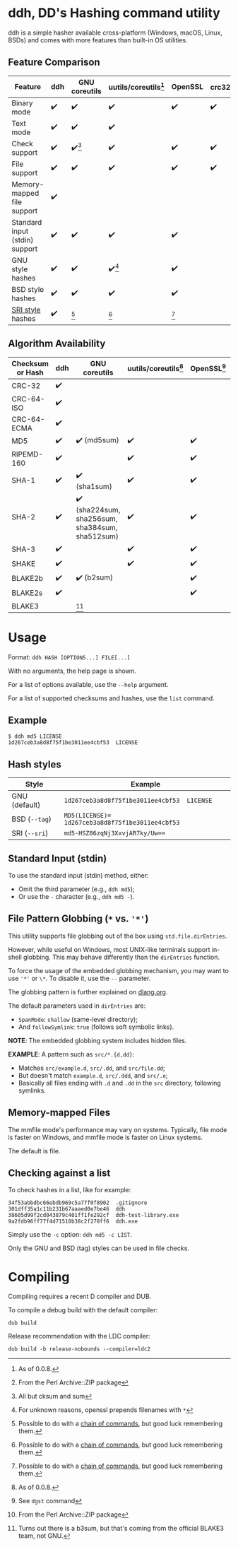 # ddh, DD's Hashing command utility

ddh is a simple hasher available cross-platform (Windows, macOS, Linux, BSDs)
and comes with more features than built-in OS utilities.

## Feature Comparison

| Feature | ddh | GNU coreutils | uutils/coreutils[^7] | OpenSSL | crc32(1)[^1] |
|---|---|---|---|---|---|
| Binary mode | ✔️ | ✔️ | ✔️ | ✔️ | ✔️ |
| Text mode | ✔️ | ✔️ | ✔️ | | |
| Check support | ✔️ | ✔️[^2] | ✔️ | ✔️ | ✔️ |
| File support | ✔️ | ✔️ | ✔️ | ✔️ | ✔️ |
| Memory-mapped file support | ✔️ | | | | |
| Standard input (stdin) support | ✔️ | ✔️ | ✔️ | ✔️ | |
| GNU style hashes | ✔️ | ✔️ | ✔️[^4] | ✔️ | |
| BSD style hashes | ✔️ | ✔️ | ✔️ | ✔️ | |
| [SRI style](https://developer.mozilla.org/en-US/docs/Web/Security/Subresource_Integrity) hashes | ✔️ | [^5] | [^5] | [^5] | |

## Algorithm Availability

| Checksum or Hash | ddh | GNU coreutils | uutils/coreutils[^7] | OpenSSL[^3] | crc32(1)[^1] |
|---|---|---|---|---|---|
| CRC-32 | ✔️ | | | | ✔️ |
| CRC-64-ISO | ✔️ | | | |
| CRC-64-ECMA | ✔️ | | | |
| MD5 | ✔️ | ✔️ (md5sum) | ✔️ | ✔️ | |
| RIPEMD-160 | ✔️ | | ✔️ | ✔️ | |
| SHA-1 | ✔️ | ✔️ (sha1sum) | ✔️ | ✔️ | |
| SHA-2 | ✔️ | ✔️ (sha224sum, sha256sum, sha384sum, sha512sum) | ✔️ | ✔️ | |
| SHA-3 | ✔️ | | ✔️ | ✔️ | |
| SHAKE | ✔️ | | ✔️ | ✔️ | |
| BLAKE2b | ✔️ | ✔️ (b2sum) | | ✔️ | |
| BLAKE2s | ✔️ | | | ✔️ | |
| BLAKE3 | | [^6] | | | | |

# Usage

Format: `ddh HASH [OPTIONS...] FILE[...]`

With no arguments, the help page is shown.

For a list of options available, use the `--help` argument.

For a list of supported checksums and hashes, use the `list` command.

## Example

```
$ ddh md5 LICENSE
1d267ceb3a8d8f75f1be3011ee4cbf53  LICENSE
```

## Hash styles

| Style | Example |
|---|---|
| GNU (default) | `1d267ceb3a8d8f75f1be3011ee4cbf53  LICENSE` |
| BSD (`--tag`) | `MD5(LICENSE)= 1d267ceb3a8d8f75f1be3011ee4cbf53` |
| SRI (`--sri`) | `md5-HSZ86zqNj3XxvjAR7ky/Uw==` |

## Standard Input (stdin)

To use the standard input (stdin) method, either:
- Omit the third parameter (e.g., `ddh md5`);
- Or use the `-` character (e.g., `ddh md5 -`).

## File Pattern Globbing (`*` vs. `'*'`)

This utility supports file globbing out of the box using `std.file.dirEntries`.

However, while useful on Windows, most UNIX-like terminals support in-shell
globbing. This may behave differently than the `dirEntries` function.

To force the usage of the embedded globbing mechanism, you may want to use
`'*'` or `\*`. To disable it, use the `--` parameter.

The globbing pattern is further explained on
[dlang.org](https://dlang.org/phobos/std_path.html#.globMatch).

The default parameters used in `dirEntries` are:
- `SpanMode`: `shallow` (same-level directory);
- And `followSymlink`: `true` (follows soft symbolic links).

**NOTE**: The embedded globbing system includes hidden files.

**EXAMPLE**: A pattern such as `src/*.{d,dd}`:
- Matches `src/example.d`, `src/.dd`, and `src/file.dd`;
- But doesn't match `example.d`, `src/.ddd`, and `src/.e`;
- Basically all files ending with `.d` and `.dd` in the `src` directory, following symlinks.

## Memory-mapped Files

The mmfile mode's performance may vary on systems. Typically, file
mode is faster on Windows, and mmfile mode is faster on Linux systems.

The default is file.

## Checking against a list

To check hashes in a list, like for example:
```
34f53abbdbc66ebdb969c5a77f0f8902  .gitignore
301dff35a1c11b231b67aaaed0e7be46  ddh
38605d99f2cd043879c401ff1fe292cf  ddh-test-library.exe
9a2fdb96ff77f4d71510b38c2f278ff6  ddh.exe
```

Simply use the `-c` option: `ddh md5 -c LIST`.

Only the GNU and BSD (tag) styles can be used in file checks.

# Compiling

Compiling requires a recent D compiler and DUB.

To compile a debug build with the default compiler:
```
dub build
```

Release recommendation with the LDC compiler:
```
dub build -b release-nobounds --compiler=ldc2
```

[^1]: From the Perl Archive::ZIP package
[^2]: All but cksum and sum
[^3]: See `dgst` command
[^4]: For unknown reasons, openssl prepends filenames with `*`
[^5]: Possible to do with a [chain of commands](https://developer.mozilla.org/en-US/docs/Web/Security/Subresource_Integrity#tools_for_generating_sri_hashes), but good luck remembering them.
[^6]: Turns out there is a b3sum, but that's coming from the official BLAKE3 team, not GNU.
[^7]: As of 0.0.8.
